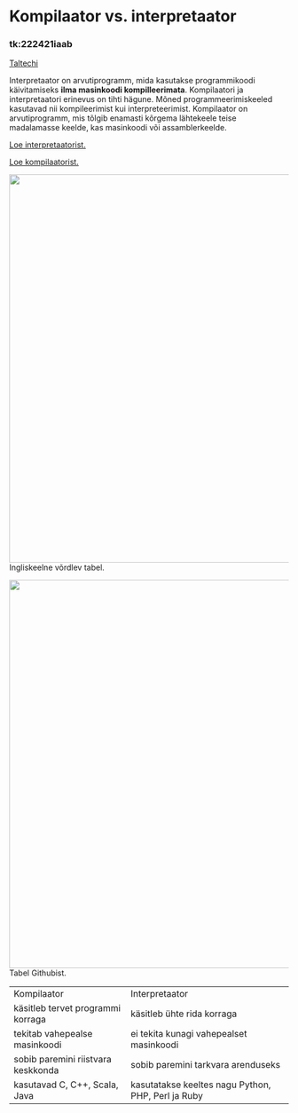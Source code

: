 <html>
<body>

<h1>Kompilaator vs. interpretaator</h1>

<h3>tk:222421iaab</h3>
<a href="https://taltech.ee/"> Taltechi</a>

</body>
</html>


   Interpretaator on arvutiprogramm, mida kasutakse programmikoodi käivitamiseks <b>ilma masinkoodi kompilleerimata</b>. Kompilaatori ja interpretaatori erinevus on tihti hägune. Mõned programmeerimiskeeled kasutavad nii kompileerimist kui interpreteerimist. Kompilaator on arvutiprogramm, mis tõlgib enamasti kõrgema lähtekeele teise madalamasse keelde, kas masinkoodi või assamblerkeelde.

<a href="https://en.wikipedia.org/wiki/Interpreter_(computing)"> Loe interpretaatorist.</a>

<a href="https://en.wikipedia.org/wiki/Compiler"> Loe kompilaatorist.</a>

<img width="700" src="https://user-images.githubusercontent.com/117080434/199012115-3a1221f9-c96e-4875-9ae4-5d417dbfcb0f.png"> Ingliskeelne võrdlev tabel.


<img width="700" src="https://user-images.githubusercontent.com/117080434/199038859-89f8cfff-3fda-4f52-86f5-dc500f562021.png"> Tabel Githubist.


<table>
   
<td>Kompilaator<td/>Interpretaator</tr>
<td>käsitleb tervet programmi korraga<td>käsitleb ühte rida korraga</tr>
<td>tekitab vahepealse masinkoodi<td>ei tekita kunagi vahepealset masinkoodi</tr>
<td>sobib paremini riistvara keskkonda<td>sobib paremini tarkvara arenduseks</tr>
<td>kasutavad C, C++, Scala, Java<td>kasutatakse keeltes nagu Python, PHP, Perl ja Ruby</tr>

</table>

